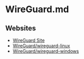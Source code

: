 # WireGuard.md

## Websites

* [WireGuard Site](https://www.wireguard.com/)
* [WireGuard/wireguard-linux](https://github.com/WireGuard/wireguard-linux)
* [WireGuard/wireguard-windows](https://github.com/WireGuard/wireguard-windows)
